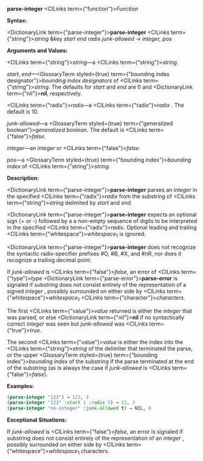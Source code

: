 **parse-integer** <ClLinks  term={"function"}><i>Function</i></ClLinks> 



**Syntax:** 



<DictionaryLink  term={"parse-integer"}><b>parse-integer</b></DictionaryLink> <ClLinks  term={"string"}><i>string</i></ClLinks> &amp;key *start end radix junk-allowed → integer, pos* 



**Arguments and Values:** 



<ClLinks  term={"string"}><i>string</i></ClLinks>—a <ClLinks  term={"string"}><i>string</i></ClLinks>. 



*start*, *end*—<GlossaryTerm styled={true} term={"bounding index designator"}><i>bounding index designators</i></GlossaryTerm> of <ClLinks  term={"string"}><i>string</i></ClLinks>. The defaults for *start* and *end* are 0 and <DictionaryLink  term={"nil"}><b>nil</b></DictionaryLink>, respectively. 



<ClLinks  term={"radix"}><i>radix</i></ClLinks>—a <ClLinks  term={"radix"}><i>radix</i></ClLinks> . The default is 10. 



*junk-allowed*—a <GlossaryTerm styled={true} term={"generalized boolean"}><i>generalized boolean</i></GlossaryTerm>. The default is <ClLinks  term={"false"}><i>false</i></ClLinks>. 







 



 



*integer*—an *integer* or <ClLinks  term={"false"}><i>false</i></ClLinks>. 



*pos*—a <GlossaryTerm styled={true} term={"bounding index"}><i>bounding index</i></GlossaryTerm> of <ClLinks  term={"string"}><i>string</i></ClLinks>. 



**Description:** 



<DictionaryLink  term={"parse-integer"}><b>parse-integer</b></DictionaryLink> parses an *integer* in the specified <ClLinks  term={"radix"}><i>radix</i></ClLinks> from the substring of <ClLinks  term={"string"}><i>string</i></ClLinks> delimited by *start* and *end*. 



<DictionaryLink  term={"parse-integer"}><b>parse-integer</b></DictionaryLink> expects an optional sign (+ or -) followed by a a non-empty sequence of digits to be interpreted in the specified <ClLinks  term={"radix"}><i>radix</i></ClLinks>. Optional leading and trailing <ClLinks  term={"whitespace"}><i>whitespace</i></ClLinks><sub>1</sub> is ignored. 



<DictionaryLink  term={"parse-integer"}><b>parse-integer</b></DictionaryLink> does not recognize the syntactic radix-specifier prefixes #O, #B, #X, and #*n*R, nor does it recognize a trailing decimal point. 



If *junk-allowed* is <ClLinks  term={"false"}><i>false</i></ClLinks>, an error of <ClLinks  term={"type"}><i>type</i></ClLinks> <DictionaryLink  term={"parse-error"}><b>parse-error</b></DictionaryLink> is signaled if substring does not consist entirely of the representation of a signed *integer* , possibly surrounded on either side by <ClLinks  term={"whitespace"}><i>whitespace</i></ClLinks><sub>1</sub> <ClLinks  term={"character"}><i>characters</i></ClLinks>. 



The first <ClLinks  term={"value"}><i>value</i></ClLinks> returned is either the *integer* that was parsed, or else <DictionaryLink  term={"nil"}><b>nil</b></DictionaryLink> if no syntactically correct *integer* was seen but *junk-allowed* was <ClLinks  term={"true"}><i>true</i></ClLinks>. 



The second <ClLinks  term={"value"}><i>value</i></ClLinks> is either the index into the <ClLinks  term={"string"}><i>string</i></ClLinks> of the delimiter that terminated the parse, or the upper <GlossaryTerm styled={true} term={"bounding index"}><i>bounding index</i></GlossaryTerm> of the substring if the parse terminated at the end of the substring (as is always the case if *junk-allowed* is <ClLinks  term={"false"}><i>false</i></ClLinks>). 



**Examples:**
```lisp
(parse-integer "123") → 123, 3 
(parse-integer "123" :start 1 :radix 5) → 13, 3 
(parse-integer "no-integer" :junk-allowed t) → NIL, 0 
```
**Exceptional Situations:** 



If *junk-allowed* is <ClLinks  term={"false"}><i>false</i></ClLinks>, an error is signaled if substring does not consist entirely of the representation of an *integer* , possibly surrounded on either side by <ClLinks  term={"whitespace"}><i>whitespace</i></ClLinks><sub>1</sub> characters. 



